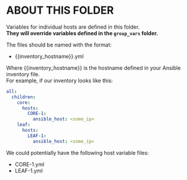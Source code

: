 # ABOUT THIS FOLDER
Variables for individual hosts are defined in this folder.  
**They will override variables defined in the ```group_vars``` folder.**  

The files should be named with the format:
- {{inventory_hostname}}.yml  

Where {{inventory_hostname}} is the hostname defined in your Ansible inventory file.  
For example, if our inventory looks like this:
```yaml
all:
  children:
    core:
      hosts:
        CORE-1:
          ansible_host: <some_ip>
    leaf:
      hosts:
        LEAF-1:
          ansible_host: <some_ip>
```
We could potentially have the following host variable files:
- CORE-1.yml
- LEAF-1.yml